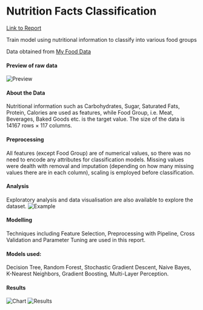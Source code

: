 # Nutrition Facts Classification

[Link to Report](https://github.com/pymche/Machine-Learning-Nutrition-Classification/blob/master/Nutrition_Analysis.ipynb)

Train model using nutritional information to classify into various food groups

Data obtained from [My Food Data](https://tools.myfooddata.com/nutrition-facts-database-spreadsheet.php)
#### Preview of raw data
![Preview](https://i.imgur.com/mPxcRaQ.png)

#### About the Data

Nutritional information such as Carbohydrates, Sugar, Saturated Fats, Protein, Calories are used as features, while Food Group, i.e. Meat, Beverages, Baked Goods etc. is the target value. The size of the data is 14167 rows × 117 columns.

#### Preprocessing

All features (except Food Group) are of numerical values, so there was no need to encode any attributes for classification models. Missing values were dealth with removal and imputation (depending on how many missing values there are in each column), scaling is employed before classification.

#### Analysis

Exploratory analysis and data visualisation are also available to explore the dataset.
![Example](https://i.imgur.com/K19LOWm.png)

#### Modelling

Techniques including Feature Selection, Preprocessing with Pipeline, Cross Validation and Parameter Tuning are used in this report. 

#### Models used: 
Decision Tree, Random Forest, Stochastic Gradient Descent, Naive Bayes, K-Nearest Neighbors, Gradient Boosting, Multi-Layer Perception.

#### Results
![Chart](https://i.imgur.com/RPNQj6u.png)
![Results](https://i.imgur.com/Gh8PUXV.png)
